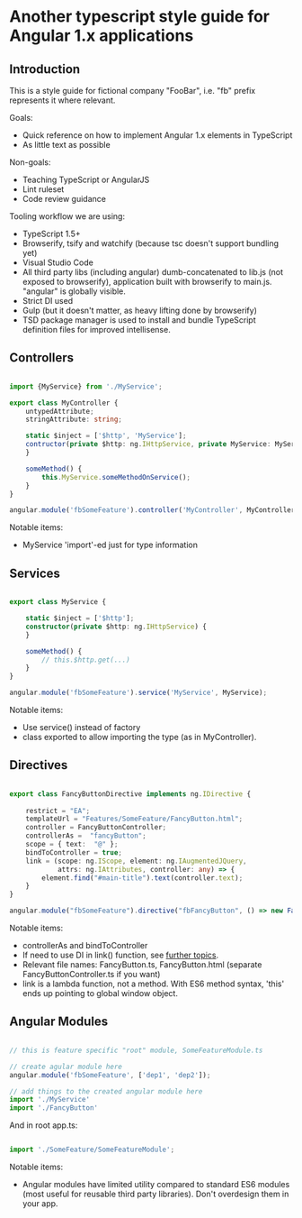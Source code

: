# Another typescript style guide for Angular 1.x applications

## Introduction

This is a style guide for fictional company "FooBar", i.e. "fb" prefix represents
it where relevant.

Goals:
 - Quick reference on how to implement Angular 1.x elements in TypeScript
 - As little text as possible

Non-goals:
 - Teaching TypeScript or AngularJS
 - Lint ruleset
 - Code review guidance

Tooling workflow we are using:
 - TypeScript 1.5+
 - Browserify, tsify and watchify (because tsc doesn't support bundling yet)
 - Visual Studio Code
 - All third party libs (including angular) dumb-concatenated to lib.js (not exposed to browserify),
   application built with browserify to main.js. "angular" is globally visible.
 - Strict DI used
 - Gulp (but it doesn't matter, as heavy lifting done by browserify)
 - TSD package manager is used to install and bundle TypeScript definition files for improved intellisense.

## Controllers

```typescript

import {MyService} from './MyService';

export class MyController {
	untypedAttribute;
	stringAttribute: string;

	static $inject = ['$http', 'MyService'];
	contructor(private $http: ng.IHttpService, private MyService: MyService) {
	}

	someMethod() {
		this.MyService.someMethodOnService();
	}
}

angular.module('fbSomeFeature').controller('MyController', MyController);

```	

Notable items:
 - MyService 'import'-ed just for type information
 
## Services

```typescript

export class MyService {

	static $inject = ['$http'];
	constructor(private $http: ng.IHttpService) {
	}

	someMethod() {
		// this.$http.get(...)
	}
}

angular.module('fbSomeFeature').service('MyService', MyService);
```

Notable items:
 - Use service() instead of factory
 - class exported to allow importing the type (as in MyController). 

## Directives

```typescript

export class FancyButtonDirective implements ng.IDirective {
    
    restrict = "EA";
    templateUrl = "Features/SomeFeature/FancyButton.html";
    controller = FancyButtonController;
    controllerAs =  "fancyButton";
    scope = { text:  "@" };
    bindToController = true;   
    link = (scope: ng.IScope, element: ng.IAugmentedJQuery, 
            attrs: ng.IAttributes, controller: any) => {
        element.find("#main-title").text(controller.text);
    }
}

angular.module("fbSomeFeature").directive("fbFancyButton", () => new FancyButtonDirective());

```

Notable items:

 - controllerAs and bindToController
 - If need to use DI in link() function, see [further topics](https://github.com/vivainio/typescript-ng1-style/blob/master/further_topics.md). 
 - Relevant file names: FancyButton.ts, FancyButton.html (separate FancyButtonController.ts if you want)
 - link is a lambda function, not a method. With ES6 method syntax, 'this' ends up pointing to global window object.

## Angular Modules

```typescript

// this is feature specific "root" module, SomeFeatureModule.ts

// create agular module here
angular.module('fbSomeFeature', ['dep1', 'dep2']);

// add things to the created angular module here
import './MyService'
import './FancyButton'

```

And in root app.ts:

```typescript

import './SomeFeature/SomeFeatureModule';

```

Notable items:

- Angular modules have limited utility compared to standard ES6 
  modules (most useful for reusable third party libraries).
  Don't overdesign them in your app.
